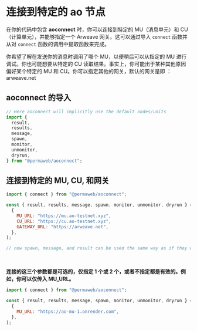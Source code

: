 # 连接到特定的 ao 节点

在你的代码中包含 **aoconnect** 时，你可以连接到特定的 MU（消息单元）和 CU（计算单元），并能够指定一个 Arweave 网关。这可以通过导入 `connect` 函数并从对 `connect` 函数的调用中提取函数来完成。

你希望了解在发送你的消息时调用了哪个 MU，以便稍后可以从指定的 MU 进行调试。你也可能想要从特定的 CU 读取结果。事实上，你可能出于某种其他原因偏好某个特定的 MU 和 CU。你可以指定其他的网关，默认的网关是即 ：arweave.net

## aoconnect 的导入

```js
// Here aoconnect will implicitly use the default nodes/units
import {
  result,
  results,
  message,
  spawn,
  monitor,
  unmonitor,
  dryrun,
} from "@permaweb/aoconnect";
```

## 连接到特定的 MU, CU, 和网关

```js
import { connect } from "@permaweb/aoconnect";

const { result, results, message, spawn, monitor, unmonitor, dryrun } = connect(
  {
    MU_URL: "https://mu.ao-testnet.xyz",
    CU_URL: "https://cu.ao-testnet.xyz",
    GATEWAY_URL: "https://arweave.net",
  },
);

// now spawn, message, and result can be used the same way as if they were imported directly
```

<br>

<strong>连接的这三个参数都是可选的，仅指定 1 个或 2 个，或者不指定都是有效的。例如，你可以仅传入 MU_URL。</strong>

```js
import { connect } from "@permaweb/aoconnect";

const { result, results, message, spawn, monitor, unmonitor, dryrun } = connect(
  {
    MU_URL: "https://ao-mu-1.onrender.com",
  },
);
```
